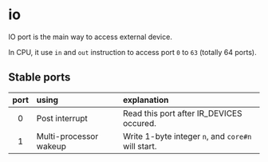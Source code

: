 # io

IO port is the main way to access external device.

In CPU, it use `in` and `out` instruction to access port `0` to `63` (totally 64 ports).

## Stable ports

port|using|explanation
:-:|:-|:-
0   |Post interrupt        |Read this port after IR_DEVICES occured.
1   |Multi-processor wakeup |Write 1-byte integer `n`, and `core#n` will start.
